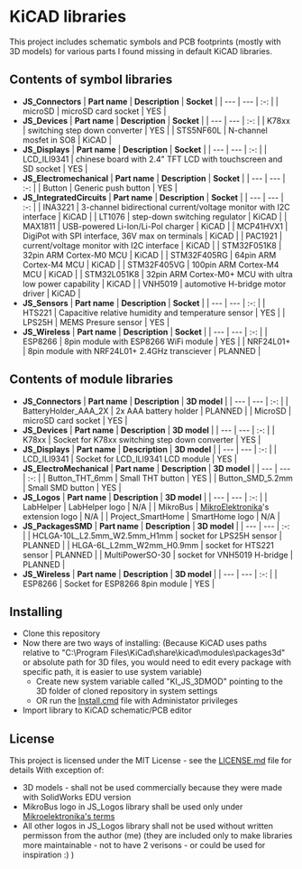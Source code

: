 # KiCAD libraries
This project includes schematic symbols and PCB footprints (mostly with 3D models) for various parts I found missing
in default KiCAD libraries.

## Contents of symbol libraries
* **JS_Connectors**
     | **Part name** | **Description** | **Socket** | 
     | --- | --- | :-: | 
     | microSD | microSD card socket | YES | 
* **JS_Devices**
     | **Part name** | **Description** | **Socket** | 
     | --- | --- | :-: | 
     | K78xx | switching step down converter | YES | 
     | STS5NF60L | N-channel mosfet in SO8 | KiCAD | 
* **JS_Displays**
     | **Part name** | **Description** | **Socket** | 
     | --- | --- | :-: | 
     | LCD_ILI9341 | chinese board with 2.4" TFT LCD with touchscreen and SD socket | YES | 
* **JS_Electromechanical**
     | **Part name** | **Description** | **Socket** | 
     | --- | --- | :-: | 
     | Button | Generic push button | YES | 
* **JS_IntegratedCircuits**
     | **Part name** | **Description** | **Socket** | 
     | --- | --- | :-: | 
     | INA3221 | 3-channel bidirectional current/voltage monitor with I2C interface | KiCAD | 
     | LT1076 | step-down switching regulator | KiCAD | 
     | MAX1811 | USB-powered Li-Ion/Li-Pol charger | KiCAD | 
     | MCP41HVX1 | DigiPot with SPI interface, 36V max on terminals | KiCAD | 
     | PAC1921 | current/voltage monitor with I2C interface | KiCAD | 
     | STM32F051K8 | 32pin ARM Cortex-M0 MCU | KiCAD | 
     | STM32F405RG | 64pin ARM Cortex-M4 MCU | KiCAD | 
     | STM32F405VG | 100pin ARM Cortex-M4 MCU | KiCAD | 
     | STM32L051K8 | 32pin ARM Cortex-M0+ MCU with ultra low power capability | KiCAD | 
     | VNH5019 | automotive H-bridge motor driver | KiCAD | 
* **JS_Sensors**
     | **Part name** | **Description** | **Socket** | 
     | --- | --- | :-: | 
     | HTS221 | Capacitive relative humidity and temperature sensor | YES | 
     | LPS25H | MEMS Presure sensor | YES | 
* **JS_Wireless**
     | **Part name** | **Description** | **Socket** | 
     | --- | --- | :-: | 
     | ESP8266 | 8pin module with ESP8266 WiFi module | YES | 
     | NRF24L01+ | 8pin module with NRF24L01+ 2.4GHz transciever | PLANNED | 

## Contents of module libraries
* **JS_Connectors**
     | **Part name** | **Description** | **3D model** | 
     | --- | --- | :-: | 
     | BatteryHolder_AAA_2X | 2x AAA battery holder | PLANNED | 
     | MicroSD | microSD card socket | YES | 
* **JS_Devices**
     | **Part name** | **Description** | **3D model** | 
     | --- | --- | :-: | 
     | K78xx | Socket for K78xx switching step down converter | YES | 
* **JS_Displays**
     | **Part name** | **Description** | **3D model** | 
     | --- | --- | :-: | 
     | LCD_ILI9341 | Socket for LCD_ILI9341 LCD module | YES | 
* **JS_ElectroMechanical**
     | **Part name** | **Description** | **3D model** | 
     | --- | --- | :-: | 
     | Button_THT_6mm | Small THT button | YES | 
     | Button_SMD_5.2mm | Small SMD button | YES | 
* **JS_Logos**
     | **Part name** | **Description** | **3D model** | 
     | --- | --- | :-: | 
     | LabHelper | LabHelper logo | N/A | 
     | MikroBus | [MikroElektronika](https://www.mikroe.com/)'s extension logo | N/A | 
     | Project_SmartHome | SmartHome logo | N/A | 
* **JS_PackagesSMD**
     | **Part name** | **Description** | **3D model** | 
     | --- | --- | :-: | 
     | HCLGA-10L_L2.5mm_W2.5mm_H1mm | socket for LPS25H sensor | PLANNED | 
     | HLGA-6L_L2mm_W2mm_H0.9mm | socket for HTS221 sensor | PLANNED | 
     | MultiPowerSO-30 | socket for VNH5019 H-bridge | PLANNED | 
* **JS_Wireless**
     | **Part name** | **Description** | **3D model** | 
     | --- | --- | :-: | 
     | ESP8266 | Socket for ESP8266 8pin module | YES | 

## Installing
* Clone this repository
* Now there are two ways of installing:
(Because KiCAD uses paths relative to "C:\Program Files\KiCad\share\kicad\modules\packages3d" or absolute path for 3D files,
you would need to edit every package with specific path, it is easier to use system variable) 
    * Create new system variable called "KI_JS_3DMOD" pointing to the 3D folder of cloned repository in system settings
    * OR run the [Install.cmd](Install.cmd) file with Administator privileges
* Import library to KiCAD schematic/PCB editor

## License
This project is licensed under the MIT License - see the [LICENSE.md](LICENSE.md) file for details
With exception of:
* 3D models - shall not be used commercially because they were made with SolidWorks EDU version
* MikroBus logo in JS_Logos library shall be used only under [Mikroelektronika's terms](https://www.mikroe.com/mikrobus/)
* All other logos in JS_Logos library shall not be used without written permisson from the author (me)
(they are included only to make libraries more maintainable - not to have 2 verisons -  or could be used for inspiration :) )